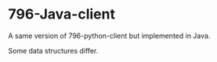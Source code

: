 796-Java-client
===============
A same version of 796-python-client but implemented in Java.

Some data structures differ.
